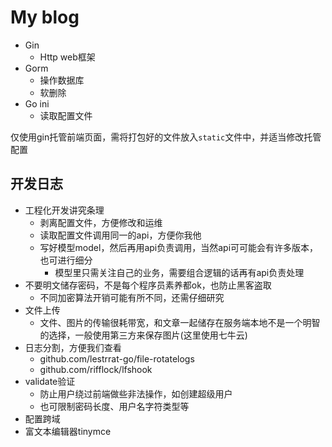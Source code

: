 # My blog

- Gin
    * Http web框架
- Gorm
    * 操作数据库
    * 软删除
- Go ini
    * 读取配置文件

仅使用gin托管前端页面，需将打包好的文件放入`static`文件中，并适当修改托管配置

## 开发日志

- 工程化开发讲究条理
    * 剥离配置文件，方便修改和运维
    * 读取配置文件调用同一的api，方便你我他
    * 写好模型model，然后再用api负责调用，当然api可可能会有许多版本，也可进行细分
        + 模型里只需关注自己的业务，需要组合逻辑的话再有api负责处理
- 不要明文储存密码，不是每个程序员素养都ok，也防止黑客盗取
    * 不同加密算法开销可能有所不同，还需仔细研究
- 文件上传
    * 文件、图片的传输很耗带宽，和文章一起储存在服务端本地不是一个明智的选择，一般使用第三方来保存图片(这里使用七牛云)
- 日志分割，方便我们查看
    * github.com/lestrrat-go/file-rotatelogs
    * github.com/rifflock/lfshook
- validate验证
    * 防止用户绕过前端做些非法操作，如创建超级用户
    * 也可限制密码长度、用户名字符类型等
- 配置跨域
- 富文本编辑器tinymce
